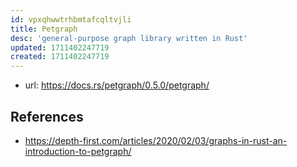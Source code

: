 ```yaml
---
id: vpxqhwwtrhbmtafcqltvjli
title: Petgraph
desc: 'general-purpose graph library written in Rust'
updated: 1711402247719
created: 1711402247719
---
```


- url: https://docs.rs/petgraph/0.5.0/petgraph/

## References

- https://depth-first.com/articles/2020/02/03/graphs-in-rust-an-introduction-to-petgraph/